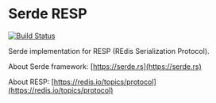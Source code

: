 # Serde RESP

[![Build Status](https://travis-ci.org/yosefda/serde-resp.svg?branch=master)](https://travis-ci.org/yosefda/serde-resp)

Serde implementation for RESP (REdis Serialization Protocol).

About Serde framework: [https://serde.rs](https://serde.rs)

About RESP: [https://redis.io/topics/protocol](https://redis.io/topics/protocol)

